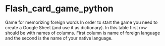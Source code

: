 # Flash_card_game_python
Game for memorizing foreign words
In order to start the game you need to create a Google Sheet (and use it as dictionary). In this table first row should be with names of columns. 
First column is name of foreign language and the second is the name of your native language.
